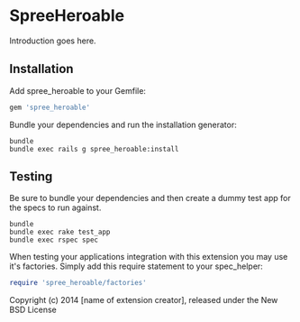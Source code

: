 SpreeHeroable
=============

Introduction goes here.

Installation
------------

Add spree_heroable to your Gemfile:

```ruby
gem 'spree_heroable'
```

Bundle your dependencies and run the installation generator:

```shell
bundle
bundle exec rails g spree_heroable:install
```

Testing
-------

Be sure to bundle your dependencies and then create a dummy test app for the specs to run against.

```shell
bundle
bundle exec rake test_app
bundle exec rspec spec
```

When testing your applications integration with this extension you may use it's factories.
Simply add this require statement to your spec_helper:

```ruby
require 'spree_heroable/factories'
```

Copyright (c) 2014 [name of extension creator], released under the New BSD License
